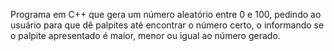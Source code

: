 Programa em C++ que gera um número aleatório entre 0 e 100, pedindo ao usuário para que dê palpites até encontrar o número certo, o informando se o palpite apresentado é maior, menor ou igual ao número gerado.
